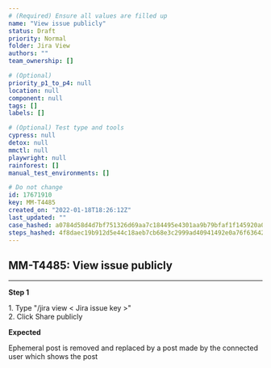 ```yaml
---
# (Required) Ensure all values are filled up
name: "View issue publicly"
status: Draft
priority: Normal
folder: Jira View
authors: ""
team_ownership: []

# (Optional)
priority_p1_to_p4: null
location: null
component: null
tags: []
labels: []

# (Optional) Test type and tools
cypress: null
detox: null
mmctl: null
playwright: null
rainforest: []
manual_test_environments: []

# Do not change
id: 17671910
key: MM-T4485
created_on: "2022-01-18T18:26:12Z"
last_updated: ""
case_hashed: a0784d58d4d7bf751326d69aa7c184495e4301aa9b79bfaf1f145920a05ce909d22f01f9a726cdead724eb66db82967f
steps_hashed: 4f8daec19b912d5e44c18aeb7cb68e3c2999ad40941492e0a76f63642f9f3fe14bc0e8d3b1d39b170978ba1211cddc2a
---
```


<!-- (Auto-generated) Based on frontmatter's "key" and "name" -->

## MM-T4485: View issue publicly

---

**Step 1**

1\. Type "/jira view < Jira issue key >"\
2\. Click Share publicly

**Expected**

Ephemeral post is removed and replaced by a post made by the connected user which shows the post
